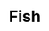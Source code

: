 ---
title: Fish
layout: dream_interpretation/kind_single
description: Dream interpretation - animal - fish.
js: []
css: ["css/luck/dream_interpretation/dream_interpretation.css"]
---